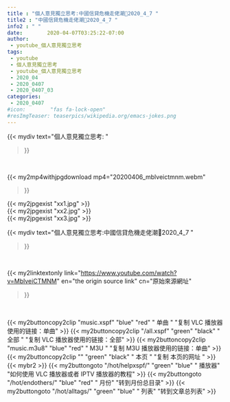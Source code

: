 ```yaml
---
title : "個人意見獨立思考:中國信貸危機走佬潮👣2020_4_7 "
title2 : "中國信貸危機走佬潮👣2020_4_7 "
info2 : " "
date:        2020-04-07T03:25:22-07:00
author:
 - youtube_個人意見獨立思考
tags:
 - youtube
 - 個人意見獨立思考
 - youtube_個人意見獨立思考
 - 2020_04
 - 2020_0407
 - 2020_0407_03
categories:
 - 2020_0407
#icon:        "fas fa-lock-open"
#resImgTeaser: teaserpics/wikipedia.org/emacs-jokes.png
---
```


{{< mydiv text="個人意見獨立思考: "
>}}
<br>


{{< my2mp4withjpgdownload mp4="20200406_mblveictmnm.webm"
>}}

{{< my2jpgexist "xx1.jpg" >}}<br>
{{< my2jpgexist "xx2.jpg" >}}<br>
{{< my2jpgexist "xx3.jpg" >}}<br>



{{< mydiv text="個人意見獨立思考:中國信貸危機走佬潮👣2020_4_7 "
>}}
<br>

{{< my2linktextonly link="https://www.youtube.com/watch?v=MblveiCTMNM"
en="the origin source link" cn="原始來源網址"
>}}


<br>

{{< my2buttoncopy2clip "music.xspf"        "blue"   "red"    " 单曲 "  "复制 VLC 播放器使用的链接：单曲" >}} {{< my2buttoncopy2clip "/all.xspf"         "green"  "black"  " 全部 "  "复制 VLC 播放器使用的链接：全部" >}} {{< my2buttoncopy2clip "music.m3u8"        "blue"   "red"    " M3U  "    "复制 M3U 播放器使用的链接：单曲" >}} {{< my2buttoncopy2clip ""                  "green"  "black"  " 本页 "    "复制 本页的网址 " >}} {{< mybr2 >}} {{< my2buttongoto      "/hot/helpxspf/"    "green"  "blue"   " 播放器" "如何使用 VLC 播放器或者 IPTV 播放器的教程" >}} {{< my2buttongoto      "/hot/endothers/"   "blue"   "red"    " 月份"   "转到月份总目录" >}} {{< my2buttongoto      "/hot/alltags/"     "green"  "blue"   " 列表"   "转到文章总列表" >}} 
